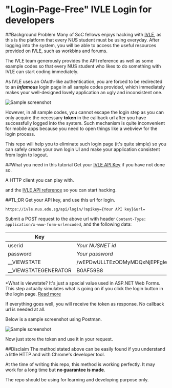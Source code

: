 "Login-Page-Free" IVLE Login for developers
======
##Background Problem
Many of SoC fellows enjoys hacking with [IVLE](https://ivle.nus.edu.sg/), as this is the platform that every NUS student must be using everyday. After logging into the system, you will be able to access the useful resources provided on IVLE, such as workbins and forums.

The IVLE team generously provides the API reference as well as some example codes so that every NUS student who likes to do something with IVLE can start coding immediately.

As IVLE uses an OAuth-like authentication, you are forced to be redirected to an ***infamous*** login page in all sample codes provided, which immediately makes your well-designed lovely application an ugly and inconsistent one. 

![Sample screenshot](http://i.imgur.com/fgQl9t5.png)

However, in all sample codes, you cannot escape the login step as you can only acquire the necessary **token** in the callback url after you have successfully logged into the system. Such mechanism is quite inconvenient for mobile apps because you need to open things like a webview for the login process.

This repo will help you to eliminate such login page (it's quite simple) so you can safely create your own login UI and make your application consistent from login to logout.

##What you need in this tutorial
Get your [IVLE API Key](http://ivle.nus.edu.sg/LAPI/default.aspx) if you have not done so.

A HTTP client you can play with.

and the [IVLE API reference](https://wiki.nus.edu.sg/display/ivlelapi/LAPI+Reference) so you can start hacking.

##TL;DR
Get your API key, and use this url for login.
```
https://ivle.nus.edu.sg/api/login/?apikey={Your API key}&url=
```
Submit a POST request to the above url with header ```Content-Type: application/x-www-form-urlencoded```, and the following data:

| Key  | Value |
| ------------- | ------------- |
| userid                | *Your NUSNET id*  |
| password              | *Your password*  |
| __VIEWSTATE           | /wEPDwULLTEzODMyMDQxNjEPFgIeE1ZhbGlkYXRlUmVxdWVzdE1vZGUCARYCAgEPZBYEAgEPD2QWAh4Gb25ibHVyBQ91c2VySWRUb1VwcGVyKClkAgkPD2QWBB4Lb25tb3VzZW92ZXIFNWRvY3VtZW50LmdldEVsZW1lbnRCeUlkKCdsb2dpbmltZzEnKS5zcmM9b2ZmaW1nLnNyYzE7Hgpvbm1vdXNlb3V0BTRkb2N1bWVudC5nZXRFbGVtZW50QnlJZCgnbG9naW5pbWcxJykuc3JjPW9uaW1nLnNyYzE7ZBgBBR5fX0NvbnRyb2xzUmVxdWlyZVBvc3RCYWNrS2V5X18WAQUJbG9naW5pbWcxYTg4Q/LO3lNCB13iJpTeINmF1JQmGv61ni1TVgDIOII= |
| __VIEWSTATEGENERATOR  | B0AF59B8  |

*What is viewstate? It's just a special value used in ASP.NET Web Forms. This step actually simulates what is going on if you click the login button in the login page. [Read more](http://www.w3schools.com/aspnet/aspnet_viewstate.asp)

If everything goes well, you will receive the token as response. No callback url is needed at all. 

Below is a sample screenshot using Postman.

![Sample screenshot](http://i.imgur.com/hzuANIk.png)

Now just store the token and use it in your request.

##Disclaim
The method stated above can be easily found if you understand a little HTTP and with Chrome's developer tool. 

At the time of writing this repo, this method is working perfectly. It may work for a long time but **no guarantee is made**.

The repo should be using for learning and developing purpose only.
